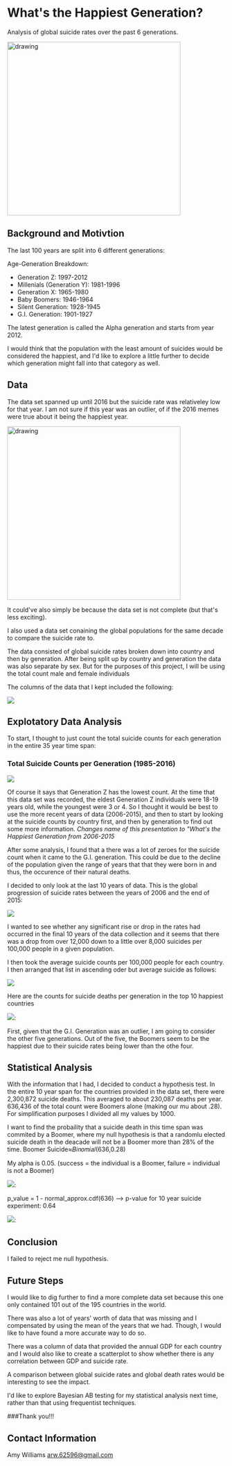 # What's the Happiest Generation?
Analysis of global suicide rates over the past 6 generations. 

<img src="images/Meseeks.gif" alt="drawing" width="400"/>



## Background and Motivtion
The last 100 years are split into 6 different generations:

Age-Generation Breakdown:

+ Generation Z: 1997-2012
+ Millenials (Generation Y): 1981-1996
+ Generation X: 1965-1980
+ Baby Boomers: 1946-1964
+ Silent Generation: 1928-1945
+ G.I. Generation: 1901-1927

The latest generation is called the Alpha generation and starts from year 2012. 

I would think that the population with the least amount of suicides would be considered the happiest, and I'd like to explore a little further to decide which generation might fall into that category as well. 

## Data

The data set spanned up until 2016 but the suicide rate was relativeley low for that year. I am not sure if this year was an outlier, of if the 2016 memes were true about it being the happiest year.

<img src="images/summer2016meme2.jpg" alt="drawing" width="400"/>

It could've also simply be because the data set is not complete (but that's less exciting). 

I also used a data set conaining the global populations for the same decade to compare the suicide rate to.


The data consisted of global suicide rates broken down into country and then by generation. After being split up by country and generation the data was also separate by sex. But for the purposes of this project, I will be using the total count male and female individuals 

The columns of the data that I kept included the following: 

<img src="images/suicide_rates_df.PNG" />

## Explotatory Data Analysis

To start, I thought to just count the total suicide counts for each generation in the entire 35 year time span:

### Total Suicide Counts per Generation (1985-2016)
<img src="images/t0tal_file_gen_counts.PNG" />

Of course it says that Generation Z has the lowest count. At the time that this data set was recorded, the eldest Generation Z individuals were 18-19 years old, while the youngest were 3 or 4. So I thought it would be best to use the more recent years of data (2006-2015), and then to start by looking at the suicide counts by country first, and then by generation to find out some more information. *Changes name of this presentation to "What's the Happiest Generation from 2006-2015*

After some analysis, I found that a there was a lot of zeroes for the suicide count when it came to the G.I. generation. This could be due to the decline of the population given the range of years that that they were born in and thus, the occurence of their natural deaths.

I decided to only look at the last 10 years of data. This is the global progression of suicide rates between the years of 2006 and the end of 2015:

<img src="images/Suicide_count_last_decade.png" />

I wanted to see whether any significant rise or drop in the rates had occurred in the final 10 years of the data collection and it seems that there was a drop from over 12,000 down to a little over 8,000 suicides per 100,000 people in a given population.


I then took the average suicide counts per 100,000 people for each country. I then arranged that list in ascending oder but average suicide as follows:

<img src="images/10_happiest_countries.png" />

Here are the counts for suicide deaths per generation in the top 10 happiest countries

<img src="images/suicide_by _generation.png" />:

First, given that the G.I. Generation was an outlier, I am going to consider the other five generations. Out of the five, the Boomers seem to be the happiest due to their suicide rates being lower than the othe four.


## Statistical Analysis

With the information that I had, I decided to conduct a hypothesis test. In the entire 10 year span for the countries provided in the data set, there were 2,300,872 suicide deaths. This averaged to about 230,087 deaths per year. 636,436 of the total count were Boomers alone (making our mu about .28). For simplification purposes I divided all my values by 1000.

I want to find the probaility that a suicide death in this time span was commited by a Boomer, where my null hypothesis is that a randomlu elected suicide death in the deacade will not be a Boomer more than 28% of the time. 
         Boomer Suicide≈𝐵𝑖𝑛𝑜𝑚𝑖𝑎𝑙(636,0.28)

My alpha is 0.05. (success = the individual is a Boomer, failure = individual is not a Boomer)


<img src="images/hyp_dist.png" />:

p_value = 1 - normal_approx.cdf(636) --> p-value for 10 year suicide experiment: 0.64

<img src="images/p_val.png" />:


## Conclusion

I failed to reject me null hypothesis. 

## Future Steps

I would like to dig further to find a more complete data set because this one only contained 101 out of the 195 countries in the world. 

There was also a lot of years' worth of data that was missing and I compensated by using the mean of the years that we had. Though, I would like to have found a more accurate way to do so.

There was a column of data that provided the annual GDP for each country and I would also like to create a scatterplot to show whether there is any correlation between GDP and suicide rate.

A comparison between global suicide rates and global death rates would be interesting to see the impact.

I'd like to explore Bayesian AB testing for my statistical analysis next time, rather than that using frequentist techniques.

###Thank you!!!

## Contact Information

Amy Williams
arw.62596@gmail.com
